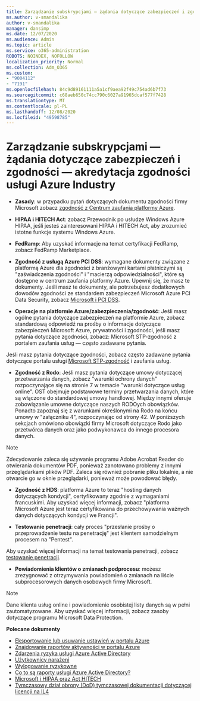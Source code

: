 ```yaml
---
title: Zarządzanie subskrypcjami — żądania dotyczące zabezpieczeń i zgodności — akredytacja zgodności usługi Azure Industry
ms.author: v-smandalika
author: v-smandalika
manager: dansimp
ms.date: 12/07/2020
ms.audience: Admin
ms.topic: article
ms.service: o365-administration
ROBOTS: NOINDEX, NOFOLLOW
localization_priority: Normal
ms.collection: Adm_O365
ms.custom:
- "9004112"
- "7191"
ms.openlocfilehash: 84c9d89161111a5a1cf9aea92f49c754ad6b7f73
ms.sourcegitcommit: c68aeb650c74cc790c6027a91965dcaf577f7428
ms.translationtype: MT
ms.contentlocale: pl-PL
ms.lasthandoff: 12/08/2020
ms.locfileid: "49598785"
---
```

# <a name="subscription-management---security-and-compliance-requests---azure-industry-compliance-accreditation"></a>Zarządzanie subskrypcjami — żądania dotyczące zabezpieczeń i zgodności — akredytacja zgodności usługi Azure Industry

- **Zasady**: w przypadku pytań dotyczących dokumentu zgodności firmy Microsoft zobacz [zgodność z Centrum zaufania platformy Azure](https://docs.microsoft.com/compliance/regulatory/offering-SOC).

- **HIPAA i HITECH Act**: zobacz Przewodnik po usłudze Windows Azure HIPAA, jeśli jesteś zainteresowani HIPAA i HITECH Act, aby zrozumieć istotne funkcje systemu Windows Azure.

- **FedRamp**: Aby uzyskać informacje na temat certyfikacji FedRamp, zobacz FedRamp Marketplace.

- **Zgodność z usługą Azure PCI DSS**: wymagane dokumenty związane z platformą Azure dla zgodności z branżowymi kartami płatniczymi są "zaświadczenia zgodności" i "macierzą odpowiedzialności", które są dostępne w centrum zaufania platformy Azure. Upewnij się, że masz te dokumenty. Jeśli masz te dokumenty, ale potrzebujesz dodatkowych dowodów zgodności ze standardem zabezpieczeń Microsoft Azure PCI Data Security, zobacz [Microsoft i PCI DSS](https://docs.microsoft.com/compliance/regulatory/offering-PCI-DSS).

- **Operacje na platformie Azure/zabezpieczenia/zgodność**: Jeśli masz ogólne pytania dotyczące zabezpieczeń na platformie Azure, zobacz standardową odpowiedź na prośby o informacje dotyczące zabezpieczeń Microsoft Azure, prywatności i zgodności, jeśli masz pytania dotyczące zgodności, zobacz: Microsoft STP-zgodność z portalem zaufania usług — często zadawane pytania.

Jeśli masz pytania dotyczące zgodności, zobacz często zadawane pytania dotyczące portalu usługi [Microsoft STP-zgodność](https://www.microsoft.com/trust-center/compliance/compliance-overview) i zaufania usług.

- **Zgodność z Rodo**: Jeśli masz pytania dotyczące umowy dotyczącej przetwarzania danych, zobacz "warunki ochrony danych" rozpoczynające się na stronie 7 w temacie "warunki dotyczące usług online". OST obejmuje podstawowe terminy przetwarzania danych, które są włączone do standardowej umowy handlowej. Między innymi oferuje zobowiązanie umowne dotyczące naszych RODOych obowiązków. Ponadto zapoznaj się z warunkami określonymi na Rodo na końcu umowy w "załączniku 4", rozpoczynając od strony 42. W poniższych sekcjach omówiono obowiązki firmy Microsoft dotyczące Rodo jako przetwórca danych oraz jako podwykonawca do innego procesora danych.

> [!NOTE]
> Zdecydowanie zaleca się używanie programu Adobe Acrobat Reader do otwierania dokumentów PDF, ponieważ zanotowano problemy z innymi przeglądarkami plików PDF. Zaleca się również pobranie pliku lokalnie, a nie otwarcie go w oknie przeglądarki, ponieważ może powodować błędy.

- **Zgodność z HDS**: platforma Azure to teraz "hosting danych dotyczących kondycji", certyfikowany zgodnie z wymaganiami francuskimi. Aby uzyskać więcej informacji, zobacz "platforma Microsoft Azure jest teraz certyfikowana do przechowywania ważnych danych dotyczących kondycji we Francji".

- **Testowanie penetracji**: cały proces "przesłanie prośby o przeprowadzenie testu na penetrację" jest klientem samodzielnym procesem na "Pentest".

Aby uzyskać więcej informacji na temat testowania penetracji, zobacz [testowanie penetracji](https://docs.microsoft.com/azure/security/fundamentals/pen-testing).

- **Powiadomienia klientów o zmianach podprocesu**: możesz zrezygnować z otrzymywania powiadomień o zmianach na liście subprocesorowych danych osobowych firmy Microsoft.

> [!NOTE]
> Dane klienta usług online i powiadomienie osobistej listy danych są w pełni zautomatyzowane. Aby uzyskać więcej informacji, zobacz zasoby dotyczące programu Microsoft Data Protection.

**Polecane dokumenty**

- [Eksportowanie lub usuwanie ustawień w portalu Azure](https://docs.microsoft.com/azure/azure-portal/set-preferences)
- [Znajdowanie raportów aktywności w portalu Azure](https://docs.microsoft.com/azure/active-directory/reports-monitoring/howto-find-activity-reports)
- [Zdarzenia ryzyka usługi Azure Active Directory](https://docs.microsoft.com/azure/active-directory/identity-protection/overview-identity-protection)
- [Użytkownicy narażeni](https://docs.microsoft.com/azure/active-directory/identity-protection/overview-identity-protection)
- [Wylogowanie ryzykowne](https://docs.microsoft.com/azure/active-directory/identity-protection/overview-identity-protection)
- [Co to są raporty usługi Azure Active Directory?](https://docs.microsoft.com/azure/active-directory/reports-monitoring/overview-reports)
- [Microsoft i HIPAA oraz Act HITECH](https://docs.microsoft.com/compliance/regulatory/offering-hipaa-hitech)
- [Tymczasowy dział obrony (DoD) tymczasowej dokumentacji dotyczącej licencji na IL4](https://docs.microsoft.com/compliance/regulatory/offering-DoD-DISA-L2-L4-L5)













